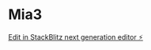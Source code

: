 # Mia3

[Edit in StackBlitz next generation editor ⚡️](https://stackblitz.com/~/github.com/lotrlol/Mia3)